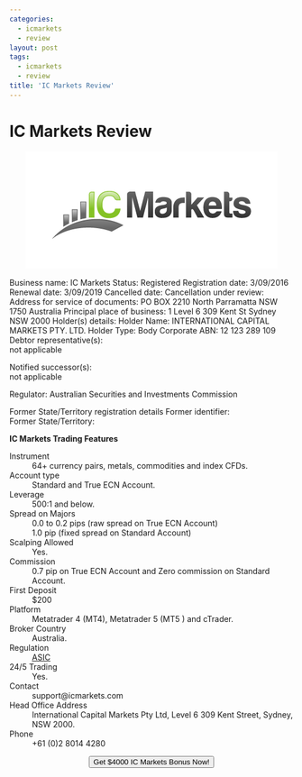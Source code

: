 ```yaml
---
categories:
  - icmarkets
  - review
layout: post
tags:
  - icmarkets
  - review
title: 'IC Markets Review'
---
```

# IC Markets Review

<div align="center">
<img alt="IC Markets Review" src="/static/img/broker-logo/icmarkets.png" title="IC Markets Review" >
</div>

Business name:	IC Markets
Status:	Registered
Registration date:	3/09/2016
Renewal date:	3/09/2019
Cancelled date:	
Cancellation under review:	
Address for service of documents:	PO BOX 2210 North Parramatta NSW 1750 Australia
Principal place of business:	1 Level 6 309 Kent St Sydney NSW 2000
Holder(s) details:	Holder Name: INTERNATIONAL CAPITAL MARKETS PTY. LTD. Holder Type: Body Corporate ABN: 12 123 289 109
Debtor representative(s):	
not applicable

Notified successor(s):	
not applicable

Regulator:	Australian Securities and Investments Commission
	
Former State/Territory registration details	
Former identifier:	
Former State/Territory:	

<strong>IC Markets Trading Features</strong>

<dl class="dl-horizontal">
  <dt>Instrument</dt><dd>64+ currency pairs, metals, commodities and index CFDs.</dd>
  <dt>Account type</dt><dd>Standard and True ECN Account.</dd>
  <dt>Leverage</dt><dd>500:1 and below.</dd>
  <dt>Spread on Majors</dt><dd>0.0 to 0.2 pips (raw spread on True ECN Account)</dd><dd>1.0 pip (fixed spread on Standard Account)</dd>
  <dt>Scalping Allowed</dt><dd>Yes.</dd>
  <dt>Commission</dt><dd>0.7 pip on True ECN Account and Zero commission on Standard Account.</dd>
  <dt>First Deposit</dt><dd>$200</dd>
  <dt>Platform</dt><dd>Metatrader 4 (MT4), Metatrader 5 (MT5 ) and cTrader.</dd>
  <dt>Broker Country</dt><dd>Australia.</dd>
  <dt>Regulation</dt><dd><a href="http://www.gravtrade.com/australian/regulator/2016/01/01/asic.html">ASIC</a></dd>
  <dt>24/5 Trading</dt><dd>Yes.</dd>
  <dt>Contact</dt><dd>support@icmarkets.com</dd>
  <dt>Head Office Address</dt><dd>International Capital Markets Pty Ltd, Level 6 309 Kent Street, Sydney,  NSW  2000.</dd>
  <dt>Phone</dt><dd>+61 (0)2 8014 4280</dd>
</dl>

<div align="center">

<p>
  <a href="http://www.gravtrade.com/icmarkets/bonus/2016/10/04/ic-markets-bonus.html">
  <button type="button" class="btn btn-primary btn-lg btn-block">Get $4000 IC Markets Bonus Now!</button></a>
</p>

</div>


